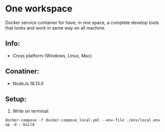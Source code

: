 # One workspace

Docker service container for have, in one space, a complete develop tools that looks and work in same way on all machine.

## Info:

-   Cross platform (Windows, Linux, Mac)

## Conatiner:

-   NodeJs 18.13.0

## Setup:

1. Write on terminal:

```
docker-compose -f docker-compose_local.yml --env-file ./env/local.env up -d --build
```
